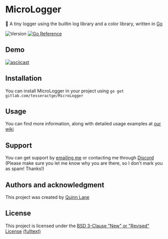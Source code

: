 # MicroLogger
📄 A tiny logger using the builtin log library and a color library, written in [Go](https://go.dev/)

![Version](https://img.shields.io/badge/Version-v1.0.1-success?style=for-the-badge) [![Go Reference](https://pkg.go.dev/badge//gitlab.com/tesseractge/MicroLogger.svg)](https://pkg.go.dev//gitlab.com/tesseractge/MicroLogger)

## Demo
[![asciicast](https://asciinema.org/a/462187.svg)](https://asciinema.org/a/462187)

## Installation
You can install MicroLogger in your project using `go get gitlab.com/tesseractge/MicroLogger`

## Usage
You can find more information, along with detailed usage examples at [our wiki](https://gitlab.com/tesseractge/MicroLogger/-/wikis/home)

## Support
You can get support by [emailing me](mailto:hello@quinnlane.dev?subject=%E2%9D%93%20Support%20-%20MicroLogger) or contacting me through [Discord](https://discord.com/users/422415365742788618) (Please make sure you let me know why you are there, so I don't mark you as spam! Thanks!)

## Authors and acknowledgment
This project was created by [Quinn Lane](https://gitlab.com/Identithree)

## License
This project is licensed under the [BSD 3-Clause "New" or "Revised" License](https://tldrlegal.com/license/bsd-3-clause-license-(revised)) [(fulltext)](LICENSE)
